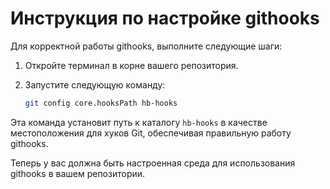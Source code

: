 # Инструкция по настройке githooks

Для корректной работы githooks, выполните следующие шаги:

1. Откройте терминал в корне вашего репозитория.

2. Запустите следующую команду:

    ```bash
    git config core.hooksPath hb-hooks
    ```

Эта команда установит путь к каталогу `hb-hooks` в качестве местоположения для хуков Git, обеспечивая правильную работу
githooks.

Теперь у вас должна быть настроенная среда для использования githooks в вашем репозитории.
